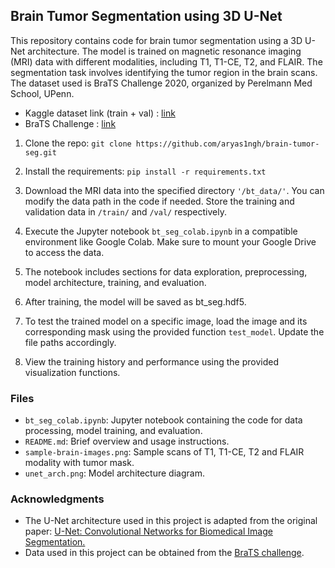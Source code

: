 ## Brain Tumor Segmentation using 3D U-Net

This repository contains code for brain tumor segmentation using a 3D U-Net architecture. The model is trained on magnetic resonance imaging (MRI) data with different modalities, including T1, T1-CE, T2, and FLAIR. The segmentation task involves identifying the tumor region in the brain scans. The dataset used is BraTS Challenge 2020, organized by Perelmann Med School, UPenn.

- Kaggle dataset link (train + val) : [link](https://www.kaggle.com/datasets/awsaf49/brats20-dataset-training-validation)
- BraTS Challenge : [link](https://www.med.upenn.edu/cbica/brats/)


1. Clone the repo:
```git clone https://github.com/aryas1ngh/brain-tumor-seg.git```

2.  Install the requirements:
```pip install -r requirements.txt```

3. Download the MRI data into the specified directory ```'/bt_data/'```. You can modify the data path in the code if needed. Store the training and validation data in ```/train/``` and ```/val/``` respectively.

4. Execute the Jupyter notebook ```bt_seg_colab.ipynb``` in a compatible environment like Google Colab. Make sure to mount your Google Drive to access the data.

5. The notebook includes sections for data exploration, preprocessing, model architecture, training, and evaluation.

6. After training, the model will be saved as bt_seg.hdf5.

7. To test the trained model on a specific image, load the image and its corresponding mask using the provided function ```test_model```. Update the file paths accordingly.

8. View the training history and performance using the provided visualization functions.



### Files
- ```bt_seg_colab.ipynb```: Jupyter notebook containing the code for data processing, model training, and evaluation.
- ```README.md```: Brief overview and usage instructions.
- ```sample-brain-images.png```: Sample scans of T1, T1-CE, T2 and FLAIR modality with tumor mask.
- ```unet_arch.png```: Model architecture diagram.


### Acknowledgments
- The U-Net architecture used in this project is adapted from the original paper: [U-Net: Convolutional Networks for Biomedical Image Segmentation.](https://arxiv.org/abs/1505.04597)
- Data used in this project can be obtained from the [BraTS challenge](https://www.med.upenn.edu/cbica/brats/).
